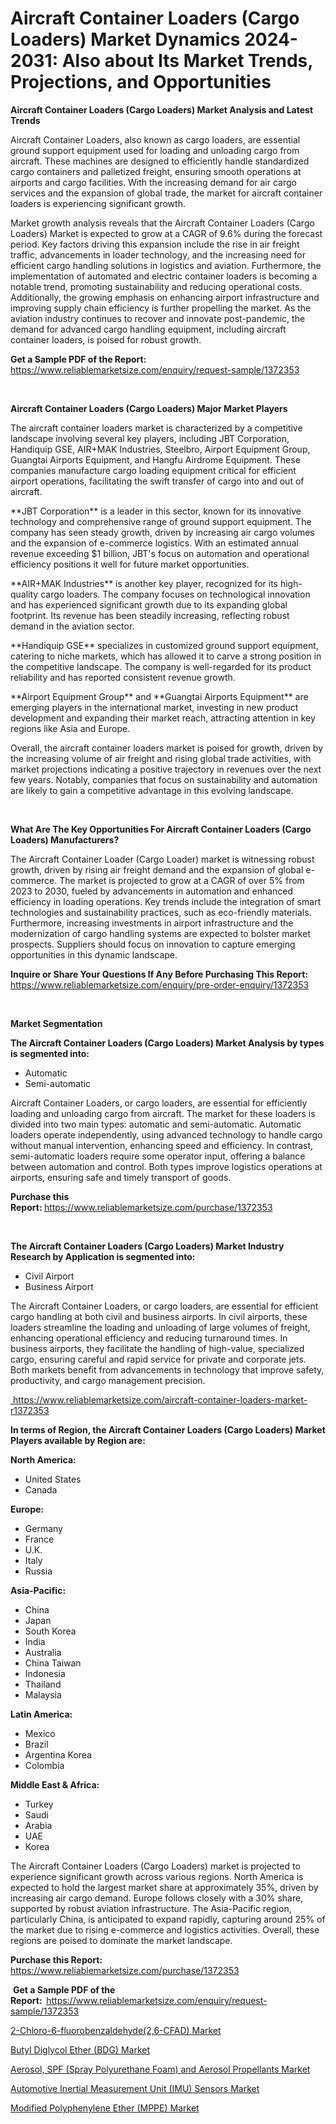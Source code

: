 <p><h1>Aircraft Container Loaders (Cargo Loaders) Market Dynamics 2024-2031: Also about Its Market Trends, Projections, and Opportunities</h1></p><p><strong>Aircraft Container Loaders (Cargo Loaders) Market Analysis and Latest Trends</strong></p>
<p><p>Aircraft Container Loaders, also known as cargo loaders, are essential ground support equipment used for loading and unloading cargo from aircraft. These machines are designed to efficiently handle standardized cargo containers and palletized freight, ensuring smooth operations at airports and cargo facilities. With the increasing demand for air cargo services and the expansion of global trade, the market for aircraft container loaders is experiencing significant growth.</p><p>Market growth analysis reveals that the Aircraft Container Loaders (Cargo Loaders) Market is expected to grow at a CAGR of 9.6% during the forecast period. Key factors driving this expansion include the rise in air freight traffic, advancements in loader technology, and the increasing need for efficient cargo handling solutions in logistics and aviation. Furthermore, the implementation of automated and electric container loaders is becoming a notable trend, promoting sustainability and reducing operational costs. Additionally, the growing emphasis on enhancing airport infrastructure and improving supply chain efficiency is further propelling the market. As the aviation industry continues to recover and innovate post-pandemic, the demand for advanced cargo handling equipment, including aircraft container loaders, is poised for robust growth.</p></p>
<p><strong>Get a Sample PDF of the Report:&nbsp;</strong> <a href="https://www.reliablemarketsize.com/enquiry/request-sample/1372353?utm_campaign=1133&utm_medium=2&utm_source=Github&utm_content=ia&utm_term=11102024&utm_id=aircraft-container-loaders-cargo-loaders">https://www.reliablemarketsize.com/enquiry/request-sample/1372353</a></p>
<p>&nbsp;</p>
<p><strong>Aircraft Container Loaders (Cargo Loaders) Major Market Players</strong></p>
<p><p>The aircraft container loaders market is characterized by a competitive landscape involving several key players, including JBT Corporation, Handiquip GSE, AIR+MAK Industries, Steelbro, Airport Equipment Group, Guangtai Airports Equipment, and Hangfu Airdrome Equipment. These companies manufacture cargo loading equipment critical for efficient airport operations, facilitating the swift transfer of cargo into and out of aircraft.</p><p>**JBT Corporation** is a leader in this sector, known for its innovative technology and comprehensive range of ground support equipment. The company has seen steady growth, driven by increasing air cargo volumes and the expansion of e-commerce logistics. With an estimated annual revenue exceeding $1 billion, JBT's focus on automation and operational efficiency positions it well for future market opportunities.</p><p>**AIR+MAK Industries** is another key player, recognized for its high-quality cargo loaders. The company focuses on technological innovation and has experienced significant growth due to its expanding global footprint. Its revenue has been steadily increasing, reflecting robust demand in the aviation sector.</p><p>**Handiquip GSE** specializes in customized ground support equipment, catering to niche markets, which has allowed it to carve a strong position in the competitive landscape. The company is well-regarded for its product reliability and has reported consistent revenue growth.</p><p>**Airport Equipment Group** and **Guangtai Airports Equipment** are emerging players in the international market, investing in new product development and expanding their market reach, attracting attention in key regions like Asia and Europe.</p><p>Overall, the aircraft container loaders market is poised for growth, driven by the increasing volume of air freight and rising global trade activities, with market projections indicating a positive trajectory in revenues over the next few years. Notably, companies that focus on sustainability and automation are likely to gain a competitive advantage in this evolving landscape.</p></p>
<p>&nbsp;</p>
<p><strong>What Are The Key Opportunities For Aircraft Container Loaders (Cargo Loaders) Manufacturers?</strong></p>
<p><p>The Aircraft Container Loader (Cargo Loader) market is witnessing robust growth, driven by rising air freight demand and the expansion of global e-commerce. The market is projected to grow at a CAGR of over 5% from 2023 to 2030, fueled by advancements in automation and enhanced efficiency in loading operations. Key trends include the integration of smart technologies and sustainability practices, such as eco-friendly materials. Furthermore, increasing investments in airport infrastructure and the modernization of cargo handling systems are expected to bolster market prospects. Suppliers should focus on innovation to capture emerging opportunities in this dynamic landscape.</p></p>
<p><strong>Inquire or Share Your Questions If Any Before Purchasing This Report:</strong> <a href="https://www.reliablemarketsize.com/enquiry/pre-order-enquiry/1372353?utm_campaign=1133&utm_medium=2&utm_source=Github&utm_content=ia&utm_term=11102024&utm_id=aircraft-container-loaders-cargo-loaders">https://www.reliablemarketsize.com/enquiry/pre-order-enquiry/1372353</a></p>
<p>&nbsp;</p>
<p><strong>Market Segmentation</strong></p>
<p><strong>The Aircraft Container Loaders (Cargo Loaders) Market Analysis by types is segmented into:</strong></p>
<p><ul><li>Automatic</li><li>Semi-automatic</li></ul></p>
<p><p>Aircraft Container Loaders, or cargo loaders, are essential for efficiently loading and unloading cargo from aircraft. The market for these loaders is divided into two main types: automatic and semi-automatic. Automatic loaders operate independently, using advanced technology to handle cargo without manual intervention, enhancing speed and efficiency. In contrast, semi-automatic loaders require some operator input, offering a balance between automation and control. Both types improve logistics operations at airports, ensuring safe and timely transport of goods.</p></p>
<p><strong>Purchase this Report:&nbsp;</strong><a href="https://www.reliablemarketsize.com/purchase/1372353?utm_campaign=1133&utm_medium=2&utm_source=Github&utm_content=ia&utm_term=11102024&utm_id=aircraft-container-loaders-cargo-loaders">https://www.reliablemarketsize.com/purchase/1372353</a></p>
<p>&nbsp;</p>
<p><strong>The Aircraft Container Loaders (Cargo Loaders) Market Industry Research by Application is segmented into:</strong></p>
<p><ul><li>Civil Airport</li><li>Business Airport</li></ul></p>
<p><p>The Aircraft Container Loaders, or cargo loaders, are essential for efficient cargo handling at both civil and business airports. In civil airports, these loaders streamline the loading and unloading of large volumes of freight, enhancing operational efficiency and reducing turnaround times. In business airports, they facilitate the handling of high-value, specialized cargo, ensuring careful and rapid service for private and corporate jets. Both markets benefit from advancements in technology that improve safety, productivity, and cargo management precision.</p></p>
<p><a href="https://www.reliablemarketsize.com/aircraft-container-loaders-market-r1372353?utm_campaign=1133&utm_medium=2&utm_source=Github&utm_content=ia&utm_term=11102024&utm_id=aircraft-container-loaders-cargo-loaders">&nbsp;https://www.reliablemarketsize.com/aircraft-container-loaders-market-r1372353</a></p>
<p><strong>In terms of Region, the Aircraft Container Loaders (Cargo Loaders) Market Players available by Region are:</strong></p>
<p>
    <p> <strong> North America: </strong>
        <ul>
            <li>United States</li>
            <li>Canada</li>
        </ul>
        </p> 
    <p> <strong> Europe: </strong>
        <ul>
            <li>Germany</li>
            <li>France</li>
            <li>U.K.</li>
            <li>Italy</li>
            <li>Russia</li>
        </ul>
        </p> 
    <p> <strong> Asia-Pacific: </strong>
        <ul>
            <li>China</li>
            <li>Japan</li>
            <li>South Korea</li>
            <li>India</li>
            <li>Australia</li>
            <li>China Taiwan</li>
            <li>Indonesia</li>
            <li>Thailand</li>
            <li>Malaysia</li>
        </ul>
        </p> 
    <p> <strong> Latin America: </strong>
        <ul>
            <li>Mexico</li>
            <li>Brazil</li>
            <li>Argentina Korea</li>
            <li>Colombia</li>
        </ul>
        </p> 
    <p> <strong> Middle East & Africa: </strong>
        <ul>
            <li>Turkey</li>
            <li>Saudi</li>
            <li>Arabia</li>
            <li>UAE</li>
            <li>Korea</li>
        </ul>
    </p>
    </p>
<p><p>The Aircraft Container Loaders (Cargo Loaders) market is projected to experience significant growth across various regions. North America is expected to hold the largest market share at approximately 35%, driven by increasing air cargo demand. Europe follows closely with a 30% share, supported by robust aviation infrastructure. The Asia-Pacific region, particularly China, is anticipated to expand rapidly, capturing around 25% of the market due to rising e-commerce and logistics activities. Overall, these regions are poised to dominate the market landscape.</p></p>
<p><strong>Purchase this Report: </strong><a href="https://www.reliablemarketsize.com/purchase/1372353?utm_campaign=1133&utm_medium=2&utm_source=Github&utm_content=ia&utm_term=11102024&utm_id=aircraft-container-loaders-cargo-loaders">https://www.reliablemarketsize.com/purchase/1372353</a></p>
<p>&nbsp;<strong>Get a Sample PDF of the Report:&nbsp;&nbsp;</strong><a href="https://www.reliablemarketsize.com/enquiry/request-sample/1372353?utm_campaign=1133&utm_medium=2&utm_source=Github&utm_content=ia&utm_term=11102024&utm_id=aircraft-container-loaders-cargo-loaders">https://www.reliablemarketsize.com/enquiry/request-sample/1372353</a></p>
<p><strong></strong></p>
<p><p><a href="https://www.linkedin.com/pulse/consumer-behavior-shifts-2-chloro-6-fluorobenzaldehyde26-cfad-qqmnc?utm_campaign=1133&utm_medium=2&utm_source=Github&utm_content=ia&utm_term=11102024&utm_id=aircraft-container-loaders-cargo-loaders">2-Chloro-6-fluorobenzaldehyde(2,6-CFAD) Market</a></p><p><a href="https://www.linkedin.com/pulse/butyl-diglycol-ether-bdg-market-drivers-challenges-forecast-ixl9c?utm_campaign=1133&utm_medium=2&utm_source=Github&utm_content=ia&utm_term=11102024&utm_id=aircraft-container-loaders-cargo-loaders">Butyl Diglycol Ether (BDG) Market</a></p><p><a href="https://www.linkedin.com/pulse/aerosol-spf-spray-polyurethane-foam-propellants-market-bok1c?utm_campaign=1133&utm_medium=2&utm_source=Github&utm_content=ia&utm_term=11102024&utm_id=aircraft-container-loaders-cargo-loaders">Aerosol, SPF (Spray Polyurethane Foam) and Aerosol Propellants Market</a></p><p><a href="https://www.linkedin.com/pulse/global-automotive-inertial-measurement-unit-imu-sensors-market-bo8rc?utm_campaign=1133&utm_medium=2&utm_source=Github&utm_content=ia&utm_term=11102024&utm_id=aircraft-container-loaders-cargo-loaders">Automotive Inertial Measurement Unit (IMU) Sensors Market</a></p><p><a href="https://www.linkedin.com/pulse/future-innovation-global-modified-polyphenylene-ether-idfbc?utm_campaign=1133&utm_medium=2&utm_source=Github&utm_content=ia&utm_term=11102024&utm_id=aircraft-container-loaders-cargo-loaders">Modified Polyphenylene Ether (MPPE) Market</a></p></p>